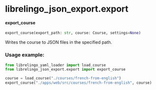 <a name="librelingo_json_export.export"></a>
# librelingo\_json\_export.export

<a name="librelingo_json_export.export.export_course"></a>
#### export\_course

```python
export_course(export_path: str, course: Course, settings=None)
```

Writes the course to JSON files in the specified path.

### Usage example:

```python
from librelingo_yaml_loader import load_course
from librelingo_json_export.export import export_course

course = load_course("./courses/french-from-english")
export_course("./apps/web/src/courses/french-from-english", course)
```
